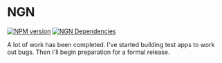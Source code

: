 # NGN

[![NPM version](https://badge.fury.io/js/ngn.png)](http://badge.fury.io/js/ngn)
[![NGN Dependencies](https://david-dm.org/thinkfirst/NGN)](https://david-dm.org/username/repo.png)

A lot of work has been completed. I've started building test apps to work out bugs.
Then I'll begin preparation for a formal release.